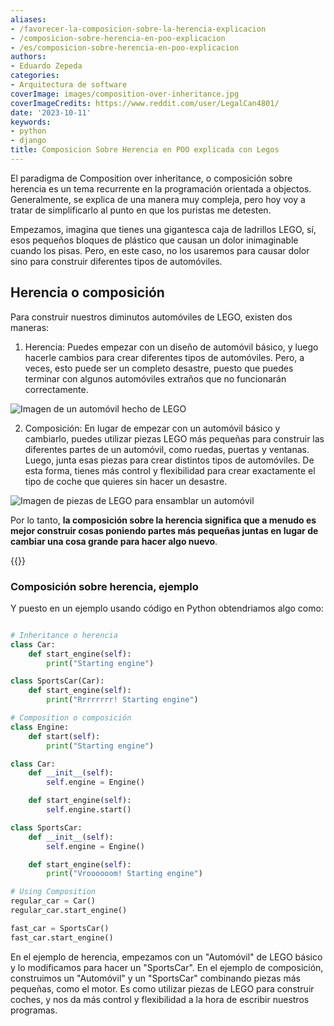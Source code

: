 ```yaml
---
aliases:
- /favorecer-la-composicion-sobre-la-herencia-explicacion
- /composicion-sobre-herencia-en-poo-explicacion
- /es/composicion-sobre-herencia-en-poo-explicacion
authors:
- Eduardo Zepeda
categories:
- Arquitectura de software
coverImage: images/composition-over-inheritance.jpg
coverImageCredits: https://www.reddit.com/user/LegalCan4801/
date: '2023-10-11'
keywords:
- python
- django
title: Composicion Sobre Herencia en POO explicada con Legos
---
```


El paradigma de Composition over inheritance, o composición sobre herencia es un tema recurrente en la programación orientada a objectos. Generalmente, se explica de una manera muy compleja, pero hoy voy a tratar de simplificarlo al punto en que los puristas me detesten. 

Empezamos, imagina que tienes una gigantesca caja de ladrillos LEGO, sí, esos pequeños bloques de plástico que causan un dolor inimaginable cuando los pisas. Pero, en este caso, no los usaremos para causar dolor sino para construir diferentes tipos de automóviles.


## Herencia o composición

Para construir nuestros diminutos automóviles de LEGO, existen dos maneras:

1. Herencia: Puedes empezar con un diseño de automóvil básico, y luego hacerle cambios para crear diferentes tipos de automóviles. Pero, a veces, esto puede ser un completo desastre, puesto que puedes terminar con algunos automóviles extraños que no funcionarán correctamente.

![Imagen de un automóvil hecho de LEGO](https://res.cloudinary.com/dwrscezd2/image/upload/v1730783879/lego_inheritance_y0c6j1.jpg "Empiezas con un coche y vas cambiando piezas. Todos los derechos de esta imagen pertenecen a LEGO")

2. Composición: En lugar de empezar con un automóvil básico y cambiarlo, puedes utilizar piezas LEGO más pequeñas para construir las diferentes partes de un automóvil, como ruedas, puertas y ventanas. Luego, junta esas piezas para crear distintos tipos de automóviles. De esta forma, tienes más control y flexibilidad para crear exactamente el tipo de coche que quieres sin hacer un desastre.

![Imagen de piezas de LEGO para ensamblar un automóvil](https://res.cloudinary.com/dwrscezd2/image/upload/v1730783879/lego_composition_zfpbfr.jpg "Empieza con las piezas y empieza a montar tu coche. Todos los derechos de esta imagen pertenecen a LEGO")

Por lo tanto, **la composición sobre la herencia significa que a menudo es mejor construir cosas poniendo partes más pequeñas juntas en lugar de cambiar una cosa grande para hacer algo nuevo**.

{{<ad>}}

### Composición sobre herencia, ejemplo

Y puesto en un ejemplo usando código en Python obtendriamos algo como:

```python

# Inheritance o herencia
class Car:
    def start_engine(self):
        print("Starting engine")

class SportsCar(Car):
    def start_engine(self):
        print("Rrrrrrrr! Starting engine")

# Composition o composición
class Engine:
    def start(self):
        print("Starting engine")

class Car:
    def __init__(self):
        self.engine = Engine()

    def start_engine(self):
        self.engine.start()

class SportsCar:
    def __init__(self):
        self.engine = Engine()

    def start_engine(self):
        print("Vroooooom! Starting engine")

# Using Composition
regular_car = Car()
regular_car.start_engine()

fast_car = SportsCar()
fast_car.start_engine()
```

En el ejemplo de herencia, empezamos con un "Automóvil" de LEGO básico y lo modificamos para hacer un "SportsCar". En el ejemplo de composición, construimos un "Automóvil" y un "SportsCar" combinando piezas más pequeñas, como el motor. Es como utilizar piezas de LEGO para construir coches, y nos da más control y flexibilidad a la hora de escribir nuestros programas.

